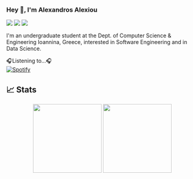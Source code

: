 ### Hey 👋, I'm Alexandros Alexiou

[![](https://img.shields.io/badge/-@homepage-%231DA1F2?style=flat-square&logo=about.me&logoColor=ffffff)](https://alexandrosalexiou.github.io/)
[![](https://img.shields.io/badge/-@alexandrosalexiou-%23181717?style=flat-square&logo=github)](https://github.com/AlexandrosAlexiou)
[![](https://img.shields.io/badge/-Alexandros%20Alexiou-blue?style=flat-square&logo=Linkedin&logoColor=white&link=https://www.linkedin.com/in/alexandrosalexiou/)](https://www.linkedin.com/in/alexandrosalexiou/)

I'm an undergraduate student at the Dept. of Computer Science & Engineering Ioannina, Greece, interested in Software Engineering and in Data Science.


🎧Listening to...🎧 </br>
[![Spotify](https://spotify-readmemd.herokuapp.com/?background_color=0d1117&border_color=ffffff)](https://spotify-readmemd.herokuapp.com/?background_color=0d1117&border_color=ffffff)



## &#x1f4c8; Stats

<p align="center">
<img height="180em" src="https://github-readme-stats.vercel.app/api/top-langs/?username=AlexandrosAlexiou&theme=react&hide=jupyter%20notebook,c,ruby&count_private=true&layout=compact&hide_border=true&bg_color=0D1117"/>
<a href="https://github.com/AlexandrosAlexiou">
  <img height="180em" src="https://github-readme-streak-stats.herokuapp.com/?user=AlexandrosAlexiou&theme=black-ice&hide_border=true&stroke=0000&background=0D1117"/>
</a>
</p>
